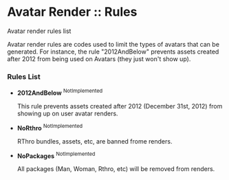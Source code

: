 # Avatar Render :: Rules
Avatar render rules list

Avatar render rules are codes used to limit the types of avatars that can be generated. For instance, the rule "2012AndBelow" prevents assets created after 2012 from being used on Avatars (they just won't show up).

### Rules List
- **2012AndBelow** <sup>NotImplemented</sub>

    This rule prevents assets created after 2012 (December 31st, 2012) from showing up on user avatar renders.

- **NoRthro** <sup>NotImplemented</sub>

    RThro bundles, assets, etc, are banned frome renders.

- **NoPackages** <sup>NotImplemented</sub>

    All packages (Man, Woman, Rthro, etc) will be removed from renders.